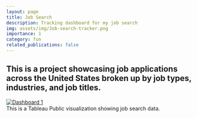 ```yaml
---
layout: page
title: Job Search
description: Tracking dashboard for my job search
img: assets/img/Job-search-tracker.png
importance: 1
category: fun
related_publications: false
---
```


## This is a project showcasing job applications across the United States broken up by job types, industries, and job titles.

<!-- Tableau Public Visualization -->
<div class="row justify-content-center">
    <div class="col-12 col-lg-10 mt-3 mt-md-0">
        <div class="tableau-container d-flex justify-content-center">
            <div class='tableauPlaceholder' id='viz1724289726412' style='position: relative'>
                <noscript>
                    <a href='#'><img alt='Dashboard 1 ' src='https://public.tableau.com/static/images/Jo/JobSearch_17049549145600/Dashboard1/1_rss.png' style='border: none' /></a>
                </noscript>
                <object class='tableauViz' style='display:none;'>
                    <param name='host_url' value='https%3A%2F%2Fpublic.tableau.com%2F' />
                    <param name='embed_code_version' value='3' />
                    <param name='site_root' value='' />
                    <param name='name' value='JobSearch_17049549145600/Dashboard1' />
                    <param name='tabs' value='no' />
                    <param name='toolbar' value='yes' />
                    <param name='static_image' value='https://public.tableau.com/static/images/Jo/JobSearch_17049549145600/Dashboard1/1.png' />
                    <param name='animate_transition' value='yes' />
                    <param name='display_static_image' value='yes' />
                    <param name='display_spinner' value='yes' />
                    <param name='display_overlay' value='yes' />
                    <param name='display_count' value='yes' />
                    <param name='language' value='en-US' />
                </object>
            </div>
        </div>
    </div>
</div>
<div class="caption text-center">
    This is a Tableau Public visualization showing job search data.
</div>

<style>
    .tableau-container {
        width: 100%;
        max-width: 800px; /* Adjust this value as needed */
        margin: 0 auto;
    }
</style>

<script type='text/javascript'>
    var divElement = document.getElementById('viz1724289726412');
    var vizElement = divElement.getElementsByTagName('object')[0];
    if ( divElement.offsetWidth > 800 ) {
        vizElement.style.width='800px';
        vizElement.style.height='627px';
    } else if ( divElement.offsetWidth > 500 ) {
        vizElement.style.width='800px';
        vizElement.style.height='627px';
    } else {
        vizElement.style.width='100%';
        vizElement.style.height='727px';
    }
    var scriptElement = document.createElement('script');
    scriptElement.src = 'https://public.tableau.com/javascripts/api/viz_v1.js';
    vizElement.parentNode.insertBefore(scriptElement, vizElement);
</script>
